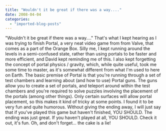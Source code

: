 ```yaml
---
title: "Wouldn't it be great if there was a way...."
date: 2008-04-04
categories: 
  - "imported-blog-posts"
---
```


"Wouldn't it be great if there was a way...." That's what I kept hearing as I was trying to finish Portal, a very neat video game from from Valve, that comes as a part of the Orange Box. Silly me, I kept running around the levels in a semi-confused state, rather than using portals to be faster and more efficient, and David kept reminding me of this. I also kept forgetting the concept of portal physics / gravity, which, while quite useful, took me some time to master, as it's somewhat different from what I'm used to here on Earth. The basic premise of Portal is that you're running through a set of test chambers and learning about (and how to use) Portal guns. The guns allow you to create a set of portals, and teleport around within the test chambers and you're required to solve puzzles involving the placement of the portals (among other things). Only certain surfaces will allow portal placement, so this makes it kind of tricky at some points. I found it to be very fun and quite humorous. Without giving the ending away, I will just say that if you've played this game but haven't finished, YOU SHOULD. The ending was just great. If you haven't played at all, YOU SHOULD. Check it out, it's fun. Oh, and don't forget... the cake is a lie!

